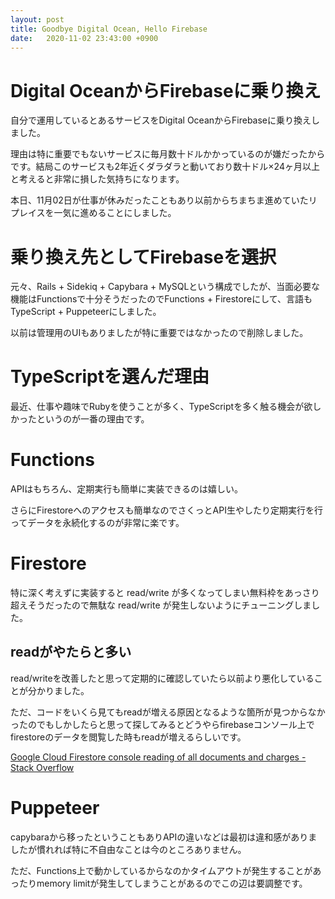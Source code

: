 ```yaml
---
layout: post
title: Goodbye Digital Ocean, Hello Firebase
date:   2020-11-02 23:43:00 +0900
---
```


# Digital OceanからFirebaseに乗り換え

自分で運用しているとあるサービスをDigital OceanからFirebaseに乗り換えしました。

理由は特に重要でもないサービスに毎月数十ドルかかっているのが嫌だったからです。結局このサービスも2年近くダラダラと動いており数十ドル×24ヶ月以上と考えると非常に損した気持ちになります。

本日、11月02日が仕事が休みだったこともあり以前からちまちま進めていたリプレイスを一気に進めることにしました。

# 乗り換え先としてFirebaseを選択

元々、Rails + Sidekiq + Capybara + MySQLという構成でしたが、当面必要な機能はFunctionsで十分そうだったのでFunctions + Firestoreにして、言語もTypeScript + Puppeteerにしました。

以前は管理用のUIもありましたが特に重要ではなかったので削除しました。

# TypeScriptを選んだ理由

最近、仕事や趣味でRubyを使うことが多く、TypeScriptを多く触る機会が欲しかったというのが一番の理由です。

# Functions

APIはもちろん、定期実行も簡単に実装できるのは嬉しい。

さらにFirestoreへのアクセスも簡単なのでさくっとAPI生やしたり定期実行を行ってデータを永続化するのが非常に楽です。

# Firestore

特に深く考えずに実装すると read/write が多くなってしまい無料枠をあっさり超えそうだったので無駄な read/write が発生しないようにチューニングしました。

## readがやたらと多い

read/writeを改善したと思って定期的に確認していたら以前より悪化していることが分かりました。

ただ、コードをいくら見てもreadが増える原因となるような箇所が見つからなかったのでもしかしたらと思って探してみるとどうやらfirebaseコンソール上でfirestoreのデータを閲覧した時もreadが増えるらしいです。

[Google Cloud Firestore console reading of all documents and charges - Stack Overflow](https://stackoverflow.com/questions/54729505/google-cloud-firestore-console-reading-of-all-documents-and-charges)

# Puppeteer

capybaraから移ったということもありAPIの違いなどは最初は違和感がありましたが慣れれば特に不自由なことは今のところありません。

ただ、Functions上で動かしているからなのかタイムアウトが発生することがあったりmemory limitが発生してしまうことがあるのでこの辺は要調整です。

